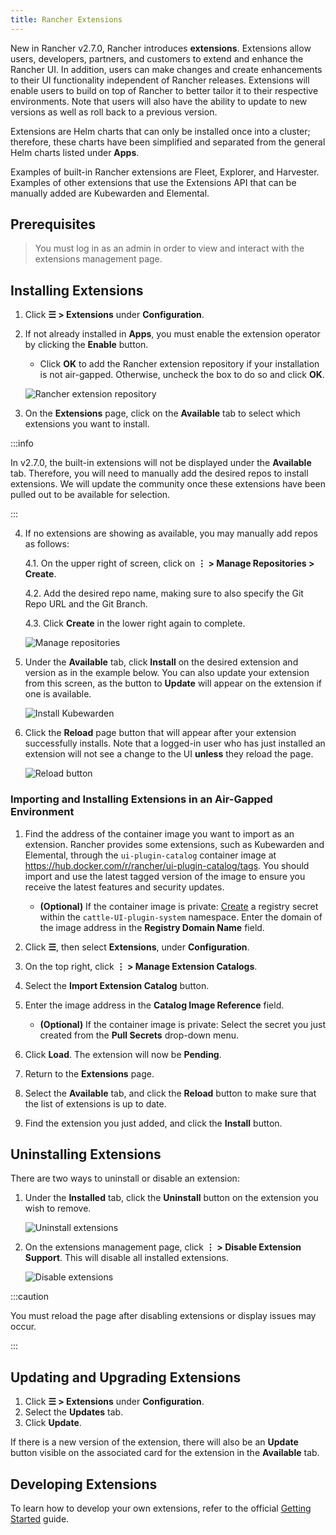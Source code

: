 ```yaml
---
title: Rancher Extensions
---
```


New in Rancher v2.7.0, Rancher introduces **extensions**. Extensions allow users, developers, partners, and customers to extend and enhance the Rancher UI. In addition, users can make changes and create enhancements to their UI functionality independent of Rancher releases. Extensions will enable users to build on top of Rancher to better tailor it to their respective environments. Note that users will also have the ability to update to new versions as well as roll back to a previous version.

Extensions are Helm charts that can only be installed once into a cluster; therefore, these charts have been simplified and separated from the general Helm charts listed under **Apps**.

Examples of built-in Rancher extensions are Fleet, Explorer, and Harvester. Examples of other extensions that use the Extensions API that can be manually added are Kubewarden and Elemental.

## Prerequisites

> You must log in as an admin in order to view and interact with the extensions management page.

## Installing Extensions

1. Click **☰ > Extensions** under **Configuration**.

2. If not already installed in **Apps**, you must enable the extension operator by clicking the **Enable** button.

    - Click **OK** to add the Rancher extension repository if your installation is not air-gapped. Otherwise, uncheck the box to do so and click **OK**.

    ![Rancher extension repository](/img/add-rancher-extension-repo.png)

3. On the **Extensions** page, click on the **Available** tab to select which extensions you want to install.

:::info

In v2.7.0, the built-in extensions will not be displayed under the **Available** tab. Therefore, you will need to manually add the desired repos to install extensions. We will update the community once these extensions have been pulled out to be available for selection.

:::
<br/>

4. If no extensions are showing as available, you may manually add repos as follows:

    4.1. On the upper right of screen, click on **⋮ > Manage Repositories > Create**.

    4.2. Add the desired repo name, making sure to also specify the Git Repo URL and the Git Branch.

    4.3. Click **Create** in the lower right again to complete.

    ![Manage repositories](/img/manage-repos.png)

5. Under the **Available** tab, click **Install** on the desired extension and version as in the example below. You can also update your extension from this screen, as the button to **Update** will appear on the extension if one is available.

    ![Install Kubewarden](/img/install-kubewarden.png)

6. Click the **Reload** page button that will appear after your extension successfully installs. Note that a logged-in user who has just installed an extension will not see a change to the UI **unless** they reload the page.

    ![Reload button](/img/reload-button.png)

### Importing and Installing Extensions in an Air-Gapped Environment

1. Find the address of the container image you want to import as an extension. Rancher provides some extensions, such as Kubewarden and Elemental, through the `ui-plugin-catalog` container image at https://hub.docker.com/r/rancher/ui-plugin-catalog/tags. You should import and use the latest tagged version of the image to ensure you receive the latest features and security updates.

    * **(Optional)** If the container image is private: [Create](../how-to-guides/new-user-guides/kubernetes-resources-setup/secrets.md) a registry secret within the `cattle-UI-plugin-system` namespace. Enter the domain of the image address in the **Registry Domain Name** field.

1. Click **☰**, then select **Extensions**, under **Configuration**.

1. On the top right, click **⋮ > Manage Extension Catalogs**.

1. Select the **Import Extension Catalog** button.

1. Enter the image address in the **Catalog Image Reference** field. 

    * **(Optional)** If the container image is private: Select the secret you just created from the **Pull Secrets** drop-down menu.

1. Click **Load**. The extension will now be **Pending**.

1. Return to the **Extensions** page.

1. Select the **Available** tab, and click the **Reload** button to make sure that the list of extensions is up to date.

1. Find the extension you just added, and click the **Install** button.

## Uninstalling Extensions

There are two ways to uninstall or disable an extension:

1. Under the **Installed** tab, click the **Uninstall** button on the extension you wish to remove.

    ![Uninstall extensions](/img/uninstall-extension.png)

1. On the extensions management page, click **⋮ > Disable Extension Support**. This will disable all installed extensions.

    ![Disable extensions](/img/disable-extension-support.png)

:::caution

You must reload the page after disabling extensions or display issues may occur.

:::

## Updating and Upgrading Extensions

1. Click **☰ > Extensions** under **Configuration**.
1. Select the **Updates** tab. 
1. Click **Update**.

If there is a new version of the extension, there will also be an **Update** button visible on the associated card for the extension in the **Available** tab.

## Developing Extensions

To learn how to develop your own extensions, refer to the official [Getting Started](https://rancher.github.io/dashboard/extensions/extensions-getting-started) guide.
